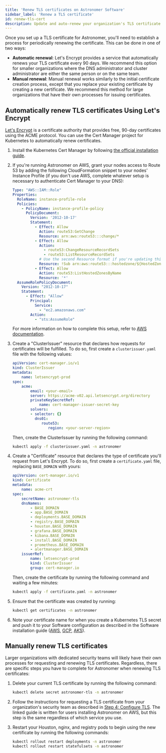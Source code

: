 ```yaml
---
title: 'Renew TLS certificates on Astronomer Software'
sidebar_label: 'Renew a TLS certificate'
id: renew-tls-cert
description: Update and auto-renew your organization's TLS certificate for Astronomer Software.
---
```


Once you set up a TLS certificate for Astronomer, you'll need to establish a process for periodically renewing the certificate. This can be done in one of two ways:

* **Automatic renewal**: Let's Encrypt provides a service that automatically renews your TLS certificate every 90 days. We recommend this option for smaller organizations where the DNS administrator and cluster administrator are either the same person or on the same team.
* **Manual renewal**: Manual renewal works similarly to the initial certificate creation process, except that you replace your existing certificate by creating a new certificate. We recommend this method for large organizations that have their own processes for issuing certificates.

## Automatically renew TLS certificates Using Let's Encrypt

[Let's Encrypt](https://letsencrypt.org/) is a certificate authority that provides free, 90-day certificates using the ACME protocol. You can use the Cert Manager project for Kubernetes to automatically renew certificates.

1. Install the Kubernetes Cert Manager by following [the official installation guide](https://cert-manager.io/docs/installation/).

2. If you're running Astronomer on AWS, grant your nodes access to Route 53 by adding the following CloudFormation snippet to your nodes' Instance Profile (if you don't use AWS, complete whatever setup is necessary to authenticate Cert Manager to your DNS):

    ```yaml
    Type: "AWS::IAM::Role"
    Properties:
      RoleName: instance-profile-role
      Policies:
        - PolicyName: instance-profile-policy
          PolicyDocument:
            Version: '2012-10-17'
            Statement:
              - Effect: Allow
                Action: route53:GetChange
                Resource: arn:aws:route53:::change/*
              - Effect: Allow
                Action:
                  - route53:ChangeResourceRecordSets
                  - route53:ListResourceRecordSets
                # Use the second Resource format if you're updating this through the AWS UI
                Resource: !Sub arn:aws:route53:::hostedzone/${HostedZoneIdLookup.HostedZoneId}
              - Effect: Allow
                Action: route53:ListHostedZonesByName
                Resource: '*'
      AssumeRolePolicyDocument:
        Version: "2012-10-17"
        Statement:
          - Effect: "Allow"
            Principal:
              Service:
                - "ec2.amazonaws.com"
            Action:
              - "sts:AssumeRole"
    ```

    For more information on how to complete this setup, refer to [AWS documentation](https://docs.aws.amazon.com/eks/latest/userguide/create-node-role.html).

3. Create a "ClusterIssuer" resource that declares how requests for certificates will be fulfilled. To do so, first create a `clusterissuer.yaml` file with the following values:

    ```yaml
    apiVersion: cert-manager.io/v1
    kind: ClusterIssuer
    metadata:
        name: letsencrypt-prod
    spec:
        acme:
            email: <your-email>
            server: https://acme-v02.api.letsencrypt.org/directory
            privateKeySecretRef:
                name: cert-manager-issuer-secret-key
            solvers:
            - selector: {}
              dns01:
                 route53:
                    region: <your-server-region>
    ```

    Then, create the ClusterIssuer by running the following command:

    ```sh
    kubectl apply -f clusterissuer.yaml -n astronomer
    ```

4. Create a "Certificate" resource that declares the type of certificate you'll request from Let's Encrypt. To do so, first create a `certificate.yaml` file, replacing `BASE_DOMAIN` with yours:

    ```yaml
    apiVersion: cert-manager.io/v1
    kind: Certificate
    metadata:
        name: acme-crt
    spec:
        secretName: astronomer-tls
        dnsNames:
            - BASE_DOMAIN
            - app.BASE_DOMAIN
            - deployments.BASE_DOMAIN
            - registry.BASE_DOMAIN
            - houston.BASE_DOMAIN
            - grafana.BASE_DOMAIN
            - kibana.BASE_DOMAIN
            - install.BASE_DOMAIN
            - prometheus.BASE_DOMAIN
            - alertmanager.BASE_DOMAIN
        issuerRef:
            name: letsencrypt-prod
            kind: ClusterIssuer
            group: cert-manager.io
    ```

    Then, create the certificate by running the following command and waiting a few minutes:

    ```sh
    kubectl apply -f certificate.yaml -n astronomer
    ```

5. Ensure that the certificate was created by running:
   ```sh
   kubectl get certificates -n astronomer
   ```

6. Note your certificate name for when you create a Kubernetes TLS secret and push it to your Software configuration as described in the Software installation guide ([AWS](install-aws-standard.md#step-5-create-a-kubernetes-tls-secret), [GCP](install-gcp-standard.md#step-5-create-a-kubernetes-tls-secret), [AKS](install-azure-standard.md/#step-5-create-a-kubernetes-tls-secret)).

## Manually renew TLS certificates

Larger organizations with dedicated security teams will likely have their own processes for requesting and renewing TLS certificates. Regardless, there are specific steps you have to complete for Astronomer when renewing TLS certificates:

1. Delete your current TLS certificate by running the following command:
   ```sh
   kubectl delete secret astronomer-tls -n astronomer
   ```

2. Follow the instructions for requesting a TLS certificate from your organization's security team as described in [Step 4: Configure TLS](install-aws-standard.md#step-4-configure-tls). The linked guide is written for users installing Astronomer on AWS, but this step is the same regardless of which service you use.

3. Restart your Houston, nginx, and registry pods to begin using the new certificate by running the following commands:
   ```sh
   kubectl rollout restart deployments -n astronomer
   kubectl rollout restart statefulsets -n astronomer
   ```
